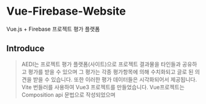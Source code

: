 # Vue-Firebase-Website

Vue.js + Firebase 프로젝트 평가 플랫폼

## Introduce

> AEDI는 프로젝트 평가 플랫폼(사이트)으로 프로젝트 결과물을 타인들과 공유하고 평가를 받을 수 있으며 그 평가는 각종 평가항목에 의해 수치화되고 글로 된 의견을 받을 수 있습니다. 또한 이러한 평가 데이터들은 시각화되어서 제공됩니다. 
Vite 번들러를 사용하여 Vue3 프로젝트를 만들었습니다. Vue프로젝트는 Composition api 문법으로 작성되었으며 <script setup> syntactic sugar를 통해서 코드를 간결화하고 런타임 퍼포먼스를 향상시켰습니다. Firebase9로 유저인증과 DB, 호스팅까지 해결하였습니다. 

- [AEDI 바로가기](https://aedi--project.web.app/#/)
- [Github 자세히보기](https://github.com/JB-AEDI/Vue-Firebase-Website/tree/main/AEDI#readme)
